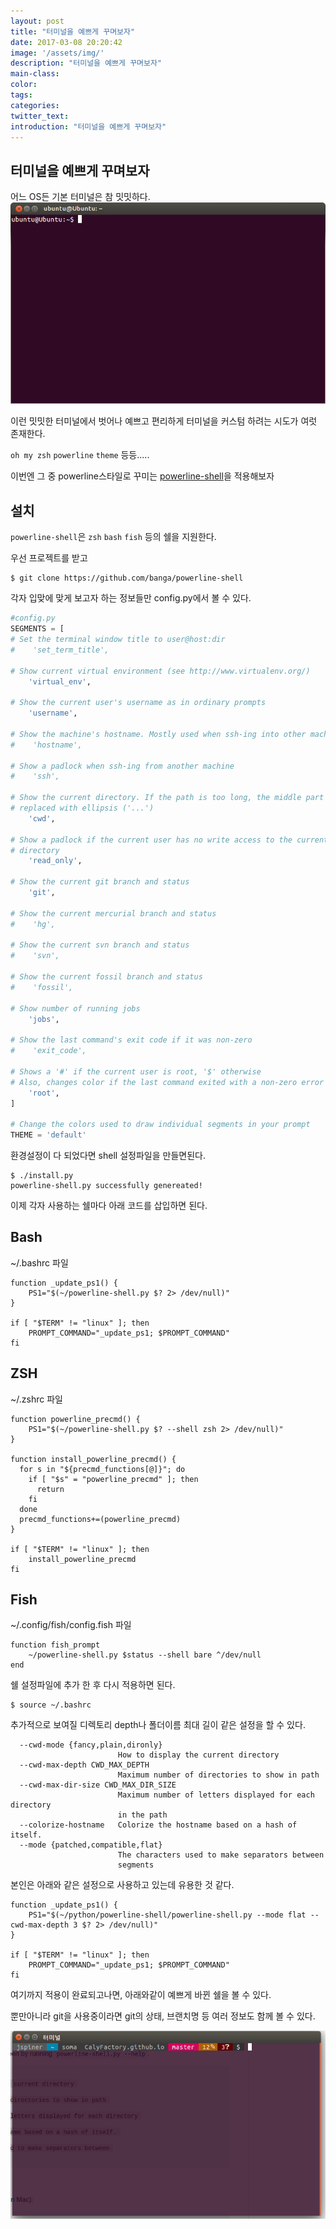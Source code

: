 ```yaml
---
layout: post
title: "터미널을 예쁘게 꾸며보자"
date: 2017-03-08 20:20:42
image: '/assets/img/'
description: "터미널을 예쁘게 꾸며보자"
main-class:
color:
tags:
categories:
twitter_text:
introduction: "터미널을 예쁘게 꾸며보자"
---
```



터미널을 예쁘게 꾸며보자
------

어느 OS든 기본 터미널은 참 밋밋하다.
![terminal](https://github.com/CalyFactory/CalyFactory.github.io/blob/master/assets/img/jspiner/terminal_1.png?raw=true)

이런 밋밋한 터미널에서 벗어나 예쁘고 편리하게 터미널을 커스텀 하려는 시도가 여럿 존재한다.

`oh my zsh` `powerline` `theme` 등등.....

이번엔 그 중 powerline스타일로 꾸미는 [powerline-shell](https://github.com/banga/powerline-shell)을 적용해보자

설치
---------
`powerline-shell`은 `zsh` `bash` `fish` 등의 쉘을 지원한다.

우선 프로젝트를 받고

~~~shell
$ git clone https://github.com/banga/powerline-shell
~~~

각자 입맞에 맞게 보고자 하는 정보들만 config.py에서 볼 수 있다.

~~~python
#config.py
SEGMENTS = [
# Set the terminal window title to user@host:dir
#    'set_term_title',

# Show current virtual environment (see http://www.virtualenv.org/)
    'virtual_env',

# Show the current user's username as in ordinary prompts
    'username',

# Show the machine's hostname. Mostly used when ssh-ing into other machines
#    'hostname',

# Show a padlock when ssh-ing from another machine
#    'ssh',

# Show the current directory. If the path is too long, the middle part is
# replaced with ellipsis ('...')
    'cwd',

# Show a padlock if the current user has no write access to the current
# directory
    'read_only',

# Show the current git branch and status
    'git',

# Show the current mercurial branch and status
#    'hg',

# Show the current svn branch and status
#    'svn',

# Show the current fossil branch and status
#    'fossil',

# Show number of running jobs
    'jobs',

# Show the last command's exit code if it was non-zero
#    'exit_code',

# Shows a '#' if the current user is root, '$' otherwise
# Also, changes color if the last command exited with a non-zero error code
    'root',
]

# Change the colors used to draw individual segments in your prompt
THEME = 'default'


~~~


환경설정이 다 되었다면 shell 설정파일을 만들면된다.

~~~shell
$ ./install.py
powerline-shell.py successfully genereated!
~~~

이제 각자 사용하는 쉘마다 아래 코드를 삽입하면 된다.

Bash 
----
~/.bashrc 파일

```shell
function _update_ps1() {
    PS1="$(~/powerline-shell.py $? 2> /dev/null)"
}

if [ "$TERM" != "linux" ]; then
    PROMPT_COMMAND="_update_ps1; $PROMPT_COMMAND"
fi
```

ZSH
----
~/.zshrc 파일 

```shell
function powerline_precmd() {
    PS1="$(~/powerline-shell.py $? --shell zsh 2> /dev/null)"
}

function install_powerline_precmd() {
  for s in "${precmd_functions[@]}"; do
    if [ "$s" = "powerline_precmd" ]; then
      return
    fi
  done
  precmd_functions+=(powerline_precmd)
}

if [ "$TERM" != "linux" ]; then
    install_powerline_precmd
fi
```

Fish
----
~/.config/fish/config.fish 파일 

```shell 
function fish_prompt
    ~/powerline-shell.py $status --shell bare ^/dev/null
end
```

쉘 설정파일에 추가 한 후 다시 적용하면 된다.

```shell
$ source ~/.bashrc
```


추가적으로 보여질 디렉토리 depth나 폴더이름 최대 길이 같은 설정을 할 수 있다. 

```  
  --cwd-mode {fancy,plain,dironly}
                        How to display the current directory
  --cwd-max-depth CWD_MAX_DEPTH
                        Maximum number of directories to show in path
  --cwd-max-dir-size CWD_MAX_DIR_SIZE
                        Maximum number of letters displayed for each directory
                        in the path
  --colorize-hostname   Colorize the hostname based on a hash of itself.
  --mode {patched,compatible,flat}
                        The characters used to make separators between
                        segments
```

본인은 아래와 같은 설정으로 사용하고 있는데 유용한 것 같다.

```shell
function _update_ps1() {
    PS1="$(~/python/powerline-shell/powerline-shell.py --mode flat --cwd-max-depth 3 $? 2> /dev/null)"
}

if [ "$TERM" != "linux" ]; then
    PROMPT_COMMAND="_update_ps1; $PROMPT_COMMAND"
fi

```


여기까지 적용이 완료되고나면, 아래와같이 예쁘게 바뀐 쉘을 볼 수 있다.

뿐만아니라 git을 사용중이라면 git의 상태, 브랜치명 등 여러 정보도 함께 볼 수 있다.

![terminal](https://github.com/CalyFactory/CalyFactory.github.io/blob/master/assets/img/jspiner/terminal_2.png?raw=true)

